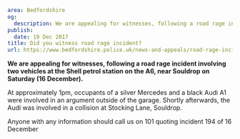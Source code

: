 ```yaml
area: Bedfordshire
og:
  description: We are appealing for witnesses, following a road rage incident involving two vehicles at the Shell petrol station on the A6, near Souldrop on Saturday (16 December).
publish:
  date: 19 Dec 2017
title: Did you witness road rage incident?
url: https://www.bedfordshire.police.uk/news-and-appeals/road-rage-incident-souldrop
```

**We are appealing for witnesses, following a road rage incident involving two vehicles at the Shell petrol station on the A6, near Souldrop on Saturday (16 December).**

At approximately 1pm, occupants of a silver Mercedes and a black Audi A1 were involved in an argument outside of the garage. Shortly afterwards, the Audi was involved in a collision at Stocking Lane, Souldrop.

Anyone with any information should call us on 101 quoting incident 194 of 16 December
